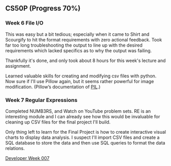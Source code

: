 ## CS50P (Progress 70%)
### Week 6 File I/O
This was easy but a bit tedious; especially when it came to Shirt and Scourgify to hit the format requirements with zero actional feedback. Took far too long troubleshooting the output to line up with the desired requirements which lacked specifics as to why the output was failing.

Thankfully it's done, and only took about 8 hours for this week's lecture and assignment.

Learned valuable skills for creating and modifying csv files with python. Now sure if I'll use Pillow again, but it seems rather powerful for image modification. (Pillow’s documentation of [PIL](https://pillow.readthedocs.io/).)

### Week 7 Regular Expressions
Completed NUMB3RS, and Watch on YouTube problem sets. RE is an interesting module and I can already see how this would be invaluable for cleaning up CSV files for the final project I'll build. 

Only thing left to learn for the Final Project is how to create interactive visual charts to display data analysis. I suspect I'll import CSV files and create a SQL database to store the data and then use SQL queries to format the data relations. 

[Developer Week 007](https://pbrazeale.github.io/Developer-Week-007/)